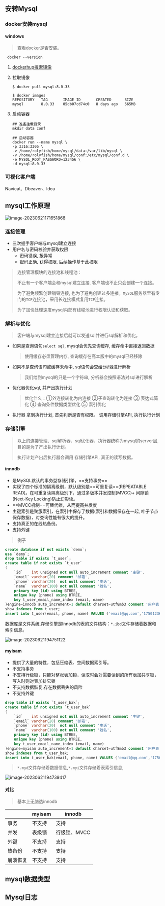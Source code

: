## 安转Mysql



### docker安装mysql

#### windows

> 查看docker是否安装。

```shell
 docker --version
```

1. [dockerhup搜索镜像](https://hub.docker.com/_/mysql)

2. 拉取镜像

   ```shell
   $ docker pull mysql:8.0.33
   
   $ docker images
   REPOSITORY   TAG       IMAGE ID       CREATED      SIZE
   mysql        8.0.33    05db07cd74c0   8 days ago   565MB
   ```

3. 启动容器

   ```shell
   ## 准备挂载目录
   mkdir data conf
   
   ## 启动容器
   docker run --name mysql \
   -p 3316:3306 \
   -v /home/rolyfish/home/mysql/data:/var/lib/mysql \
   -v /home/rolyfish/home/mysql/conf:/etc/mysql/conf.d \
   -e MYSQL_ROOT_PASSWORD=123456 \
   -d mysql:8.0.33
   ```

### 可视化客户端

Navicat、Dbeaver、Idea



## mysql工作原理

![image-20230621171651868](D:\Desktop\myself\foot\数据库\mysql\assets\image-20230621171651868.png)

### 连接管理

- 三次握手客户端与mysql建立连接
- 用户名与密码校验并获取权限
  - 密码错误, 报异常
  - 密码正确, 获得权限, 后续操作基于此权限

> 连接管理模块的连接池和线程池：
>
> 不止有一个客户端会和mysql建立连接, 客户端也不止只会创建一个连接。
>
> 为了避免频繁创建销毁连接, 也为了避免创建过多连接。`MySQL`服务器里有专门的`TCP`连接池，采用长连接模式复用`TCP`连接。
>
> 为了加快处理速度mysql内部有线程池进行权限认证和获取。

### 解析与优化

> 客户端与mysql建立连接后就可以发送sql并进行sql解析和优化。

- 如果是查询语句`select sql`, mysql会优先查询缓存, 缓存命中直接返回数据

  > 使用缓存必须管理内存,  查询缓存在高本版中的mysql已经移除

- 如果不是查询语句或缓存未命中, sql语句会交给`分析器`进行解析

  > 我们给到mysql的只是一个字符串, 分析器会按照语法对sql进行解析

- 优化器优化sql, 并产出执行计划

  > 优化什么：①外连接转化为内连接 ②子查询转化为连接 ③ 表达式简化 ④ 查询条件数据类型优化 ⑤ 索引优化

- 执行器 拿到执行计划, 首先判断是否有权限。 调用存储引擎API, 执行执行计划



### 存储引擎

> 以上的连接管理、sql解析器、sql优化器、执行器统称为mysql的server层, 目的是为了产出执行计划。
>
> 执行计划产出后执行器会调用 存储引擎API, 真正的读写数据。

#### innodb

- 是MySQL默认的事务型存储引擎，==支持事务==
- 实现了四个标准的隔离级别，默认级别是==可重复读==(REPEATABLE READ)。在可重复读隔离级别下，通过多版本并发控制(MVCC)+ 间隙锁(Next-Key Locking)防止幻影读。
- ==MVCC机制==可替代锁，从而提高并发度
- 主键索引是聚簇索引，在索引中保存了数据(索引和数据保存在一起, 叶子节点保存数据)，对查询性能有很大的提升。
- 支持真正的在线热备份。
- 支持外键

> 例子

```sql
create database if not exists `demo`;
use `demo`;
drop table if exists `t_user`;
create table if not exists `t_user`
(
    `id`    int unsigned not null auto_increment comment '主键',
    `email` varchar(20) comment '邮箱',
    `phone` varchar(20)  not null comment '电话',
    `name`  varchar(100) not null comment '姓名',
    primary key (id) using BTREE,
    unique key (phone) using BTREE,
    key t_user_email_name_index (email, name)
)engine=innodb auto_increment=1 default charset=utf8mb3 comment '用户表';
show indexes from t_user;
insert into t_user(email, phone, name) VALUES ('email@qq.com','17501236947','李自成'),('email①@qq.com','17501236987','yyc');
```

数据库是文件系统,存储引擎是Innodb的表的文件结构：`*.ibd`文件存储着数据和索引信息。

![image-20230621194751122](D:\Desktop\myself\foot\数据库\mysql\assets\image-20230621194751122.png)



#### myisam

- 提供了大量的特性，包括压缩表、空间数据索引等。
- 不支持事务
- 不支持行级锁，只能对整张表加锁，读取时会对需要读到的所有表加共享锁，写入时则对表加排它锁
- 不支持数据恢复,存在数据丢失的风险
- 不支持外键

```sql
drop table if exists `t_user_bak`;
create table if not exists `t_user_bak`
(
    `id`    int unsigned not null auto_increment comment '主键',
    `email` varchar(20) comment '邮箱',
    `phone` varchar(20)  not null comment '电话',
    `name`  varchar(100) not null comment '姓名',
    primary key (id) using BTREE,
    unique key (phone) using BTREE,
    key t_user_email_name_index (email, name)
)engine=myisam auto_increment=1 default charset=utf8mb3 comment '用户表';
show indexes from t_user_bak;
insert into t_user_bak(email, phone, name) VALUES ('email@qq.com','17501236947','李自成'),('email①@qq.com','17501236987','yyc');
```

> `*.myd`文件存储着数据信息,`*.myi`文件存储着表索引信息,

![image-20230621194739417](D:\Desktop\myself\foot\数据库\mysql\assets\image-20230621194739417.png)

#### 对比

> 基本上无脑选innodb

|          | myisam | innodb       |
| -------- | ------ | ------------ |
| 事务     | 不支持 | 支持         |
| 并发     | 表级锁 | 行级锁、MVCC |
| 外键     | 不支持 | 支持         |
| 热备份   | 不支持 | 支持         |
| 崩溃恢复 | 不支持 | 支持         |

## mysql数据类型











































## Mysql日志













































